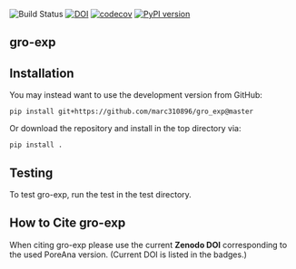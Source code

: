 ![Build Status](https://github.com/marc310896/utils/actions/workflows/workflow.yml/badge.svg)
[![DOI](https://zenodo.org/badge/451454624.svg)](https://zenodo.org/badge/latestdoi/451454624)
[![codecov](https://codecov.io/gh/marc310896/utils/branch/main/graph/badge.svg?token=TJ6JCUHXRZ)](https://codecov.io/gh/marc310896/utils)
[![PyPI version](https://badge.fury.io/py/gro-exp.svg)](https://badge.fury.io/py/gro-exp)

## gro-exp



## Installation

You may instead want to use the development version from GitHub:

    pip install git+https://github.com/marc310896/gro_exp@master


Or download the repository and install in the top directory via:

    pip install .


## Testing

To test gro-exp, run the test in the test directory.

## How to Cite gro-exp

When citing gro-exp please use the current **Zenodo DOI** corresponding to the used PoreAna version. (Current DOI is listed in the badges.)
